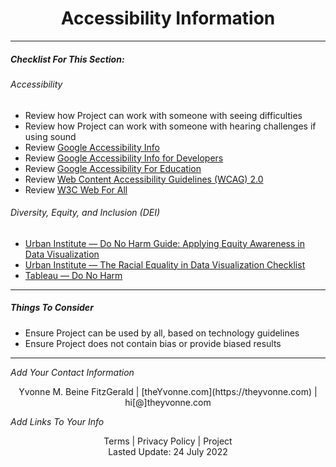 <h1 align="center">Accessibility Information</h1>

---

##### _Checklist For This Section:_  

###### Accessibility
- Review how Project can work with someone with seeing difficulties  
- Review how Project can work with someone with hearing challenges if using sound  
- Review [Google Accessibility Info](https://www.google.com/accessibility/)  
- Review [Google Accessibility Info for Developers](https://www.google.com/accessibility/for-developers/)  
- Review [Google Accessibility For Education](https://edu.google.com/intl/ALL_us/why-google/accessibility/)
- Review [Web Content Accessibility Guidelines (WCAG) 2.0](https://www.w3.org/TR/WCAG20/)
- Review [W3C Web For All](https://www.w3.org/TR/)

###### Diversity, Equity, and Inclusion (DEI) 
- [Urban Institute — Do No Harm Guide: Applying Equity Awareness in Data Visualization](https://www.urban.org/research/publication/do-no-harm-guide-applying-equity-awareness-data-visualization)
- [Urban Institute — The Racial Equality in Data Visualization Checklist](https://www.urban.org/sites/default/files/2021/06/08/do-no-harm-guide-checklist.pdf)  
- [Tableau — Do No Harm](https://www.tableau.com/foundation/data-equity/do-no-harm)

---


##### Things To Consider

- Ensure Project can be used by all, based on technology guidelines
- Ensure Project does not contain bias or provide biased results








---
_Add Your Contact Information_
<center>Yvonne M. Beine FitzGerald | [theYvonne.com](https://theyvonne.com) | hi[@]theyvonne.com </center>  

_Add Links To Your Info_

<center>Terms | Privacy Policy | Project </center>

<center>Lasted Update: 24 July 2022 </center>


